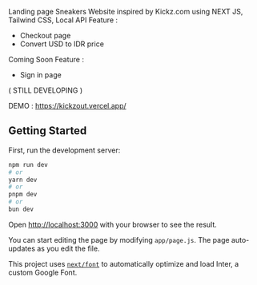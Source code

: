Landing page Sneakers Website inspired by Kickz.com using NEXT JS, Tailwind CSS, Local API
Feature :
- Checkout page
- Convert USD to IDR price

Coming Soon Feature :
- Sign in page


( STILL DEVELOPING )

DEMO : https://kickzout.vercel.app/


## Getting Started

First, run the development server:

```bash
npm run dev
# or
yarn dev
# or
pnpm dev
# or
bun dev
```

Open [http://localhost:3000](http://localhost:3000) with your browser to see the result.

You can start editing the page by modifying `app/page.js`. The page auto-updates as you edit the file.

This project uses [`next/font`](https://nextjs.org/docs/basic-features/font-optimization) to automatically optimize and load Inter, a custom Google Font.
